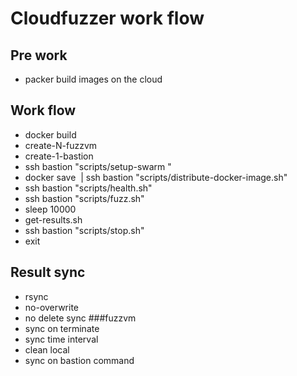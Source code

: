 # Cloudfuzzer work flow

## Pre work
* packer build images on the cloud

## Work flow
* docker build <image>
* create-N-fuzzvm <user-defined>
* create-1-bastion <user-defined>
* ssh bastion "scripts/setup-swarm <nodes>"
* docker save <img> | ssh bastion "scripts/distribute-docker-image.sh"
* ssh bastion "scripts/health.sh"
* ssh bastion "scripts/fuzz.sh"
* sleep 10000
* get-results.sh <user-defined>
* ssh bastion "scripts/stop.sh"
* exit

## Result sync
* rsync
* no-overwrite
* no delete sync
###fuzzvm
* sync on terminate
* sync time interval
* clean local
* sync on bastion command
